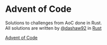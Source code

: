 # Advent of Code  
Solutions to challenges from AoC done in Rust.  
All solutions are written by [@dashaw92](https://github.com/dashaw92) in [Rust](https://github.com/rust-lang/rust/)

[Advent of Code](https://adventofcode.com/)